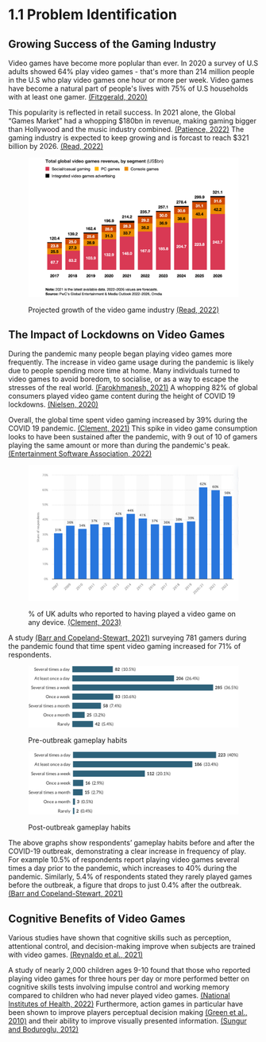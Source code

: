 # 1.1 Problem Identification

## Growing Success of the Gaming Industry

Video games have become more poplular than ever. In 2020 a survey of U.S adults showed 64% play video games - that's more than 214 million people in the U.S who play video games one hour or more per week. Video games have become a natural part of people's lives with 75% of U.S households with at least one gamer.  [(Fitzgerald, 2020)](../reference-list.md#problem-identification)

This popularity is reflected in retail success. In 2021 alone, the Global “Games Market” had a whopping $180bn in revenue, making gaming bigger than Hollywood and the music industry combined. [(Patience, 2022)](../reference-list.md#problem-identification) The gaming industry is expected to keep growing and is forcast to reach $321 billion by 2026. [(Read, 2022)](../reference-list.md#problem-identification)

<figure><img src="../.gitbook/assets/globalvideogamesrevenue.png" alt=""><figcaption><p>Projected growth of the video game industry <a href="../reference-list.md#problem-identification">(Read, 2022)</a></p></figcaption></figure>

## The Impact of Lockdowns on Video Games

During the pandemic many people began playing video games more frequently. The increase in video game usage during the pandemic is likely due to people spending more time at home. Many individuals turned to video games to avoid boredom, to socialise, or as a way to escape the stresses of the real world. [(Farokhmanesh, 2021)](../reference-list.md#problem-identification) A whopping 82% of global consumers played video game content during the height of COVID 19 lockdowns. [(Nielsen, 2020)](../reference-list.md#problem-identification)

Overall, the global time spent video gaming increased by 39% during the COVID 19 pandemic. [(Clement, 2021)](../reference-list.md#problem-identification) This spike in video game consumption looks to have been sustained after the pandemic, with 9 out of 10 of gamers playing the same amount or more than during the pandemic's peak. [(Entertainment Software Association, 2022)](../reference-list.md#problem-identification)&#x20;

<figure><img src="../.gitbook/assets/gamingpenetrationintheuk.png" alt=""><figcaption><p>% of UK adults who reported to having played a video game on any device. <a href="../reference-list.md#problem-identification">(Clement, 2023)</a></p></figcaption></figure>

A study [(Barr and Copeland-Stewart, 2021)](../reference-list.md#problem-identification) surveying 781 gamers during the pandemic found that time spent video gaming increased for 71% of respondents.

<figure><img src="../.gitbook/assets/preoutbreakhabits.jpeg" alt=""><figcaption><p>Pre-outbreak gameplay habits</p></figcaption></figure>

<figure><img src="../.gitbook/assets/postoutbreakhabits.jpeg" alt=""><figcaption><p>Post-outbreak gameplay habits</p></figcaption></figure>

The above graphs show respondents’ gameplay habits before and after the COVID-19 outbreak, demonstrating a clear increase in frequency of play. For example 10.5% of respondents report playing video games several times a day prior to the pandemic, which increases to 40% during the pandemic. Similarly, 5.4% of respondents stated they rarely played games before the outbreak, a figure that drops to just 0.4% after the outbreak. [(Barr and Copeland-Stewart, 2021)](../reference-list.md#problem-identification)

## Cognitive Benefits of Video Games

Various studies have shown that cognitive skills such as perception, attentional control, and decision-making improve when subjects are trained with video games. [(Reynaldo et al., 2021)](../reference-list.md#problem-identification)

A study of nearly 2,000 children ages 9-10 found that those who reported playing video games for three hours per day or more performed better on cognitive skills tests involving impulse control and working memory compared to children who had never played video games. [(National Institutes of Health, 2022)](../reference-list.md#problem-identification) Furthermore, action games in particular have been shown to improve players perceptual decision making [(Green et al., 2010)](../reference-list.md#problem-identification) and their ability to improve visually presented information. [(Sungur and Boduroglu, 2012)](../reference-list.md#problem-identification)
